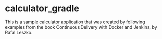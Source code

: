 # calculator_gradle
This is a sample calculator application that was created by following examples from the book Continuous Delivery with Docker and Jenkins, by Rafal Leszko.
